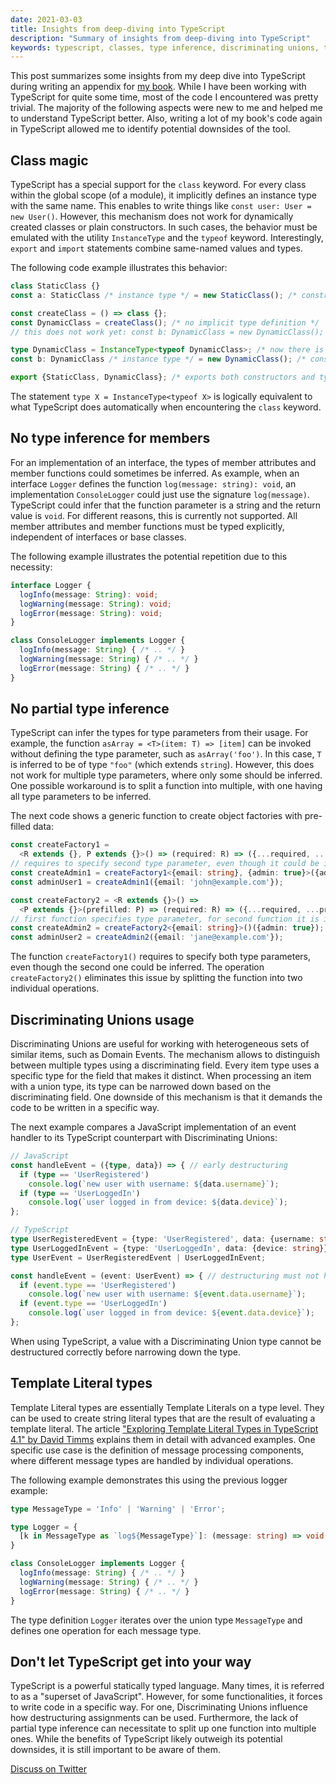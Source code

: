```yaml
---
date: 2021-03-03
title: Insights from deep-diving into TypeScript
description: "Summary of insights from deep-diving into TypeScript"
keywords: typescript, classes, type inference, discriminating unions, template literal types
---
```


This post summarizes some insights from my deep dive into TypeScript during writing an appendix for [my book](https://leanpub.com/implementing-ddd-cqrs-and-event-sourcing). While I have been working with TypeScript for quite some time, most of the code I encountered was pretty trivial. The majority of the following aspects were new to me and helped me to understand TypeScript better. Also, writing a lot of my book's code again in TypeScript allowed me to identify potential downsides of the tool.

## Class magic

TypeScript has a special support for the `class` keyword. For every class within the global scope (of a module), it implicitly defines an instance type with the same name. This enables to write things like `const user: User = new User()`. However, this mechanism does not work for dynamically created classes or plain constructors. In such cases, the behavior must be emulated with the utility `InstanceType` and the `typeof` keyword. Interestingly, `export` and `import` statements combine same-named values and types.

The following code example illustrates this behavior:

```typescript
class StaticClass {}
const a: StaticClass /* instance type */ = new StaticClass(); /* constructor */

const createClass = () => class {};
const DynamicClass = createClass(); /* no implicit type definition */
// this does not work yet: const b: DynamicClass = new DynamicClass();

type DynamicClass = InstanceType<typeof DynamicClass>; /* now there is a type */
const b: DynamicClass /* instance type */ = new DynamicClass(); /* constructor */

export {StaticClass, DynamicClass}; /* exports both constructors and types */
```

The statement `type X = InstanceType<typeof X>` is logically equivalent to what TypeScript does automatically when encountering the `class` keyword.

## No type inference for members

For an implementation of an interface, the types of member attributes and member functions could sometimes be inferred. As example, when an interface `Logger` defines the function `log(message: string): void`, an implementation `ConsoleLogger` could just use the signature `log(message)`. TypeScript could infer that the function parameter is a string and the return value is `void`. For different reasons, this is currently not supported. All member attributes and member functions must be typed explicitly, independent of interfaces or base classes.

The following example illustrates the potential repetition due to this necessity:

```typescript
interface Logger {
  logInfo(message: String): void;
  logWarning(message: String): void;
  logError(message: String): void;
}

class ConsoleLogger implements Logger {
  logInfo(message: String) { /* .. */ }
  logWarning(message: String) { /* .. */ }
  logError(message: String) { /* .. */ }
}
```

## No partial type inference

TypeScript can infer the types for type parameters from their usage. For example, the function `asArray = <T>(item: T) => [item]` can be invoked without defining the type parameter, such as `asArray('foo')`. In this case, `T` is inferred to be of type `"foo"` (which extends `string`). However, this does not work for multiple type parameters, where only some should be inferred. One possible workaround is to split a function into multiple, with one having all type parameters to be inferred.

The next code shows a generic function to create object factories with pre-filled data:

```typescript
const createFactory1 =
  <R extends {}, P extends {}>() => (required: R) => ({...required, ...prefilled});
// requires to specify second type parameter, even though it could be inferred
const createAdmin1 = createFactory1<{email: string}, {admin: true}>({admin: true});
const adminUser1 = createAdmin1({email: 'john@example.com'});

const createFactory2 = <R extends {}>() =>
  <P extends {}>(prefilled: P) => (required: R) => ({...required, ...prefilled});
// first function specifies type parameter, for second function it is inferred
const createAdmin2 = createFactory2<{email: string}>()({admin: true});
const adminUser2 = createAdmin2({email: 'jane@example.com'});
```

The function `createFactory1()` requires to specify both type parameters, even though the second one could be inferred. The operation `createFactory2()` eliminates this issue by splitting the function into two individual operations.

## Discriminating Unions usage

Discriminating Unions are useful for working with heterogeneous sets of similar items, such as Domain Events. The mechanism allows to distinguish between multiple types using a discriminating field. Every item type uses a specific type for the field that makes it distinct. When processing an item with a union type, its type can be narrowed down based on the discriminating field. One downside of this mechanism is that it demands the code to be written in a specific way.

The next example compares a JavaScript implementation of an event handler to its TypeScript counterpart with Discriminating Unions:

```typescript
// JavaScript
const handleEvent = ({type, data}) => { // early destructuring
  if (type == 'UserRegistered')
    console.log(`new user with username: ${data.username}`);
  if (type == 'UserLoggedIn')
    console.log(`user logged in from device: ${data.device}`);
};

// TypeScript
type UserRegisteredEvent = {type: 'UserRegistered', data: {username: string}};
type UserLoggedInEvent = {type: 'UserLoggedIn', data: {device: string}};
type UserEvent = UserRegisteredEvent | UserLoggedInEvent;

const handleEvent = (event: UserEvent) => { // destructuring must not happen here
  if (event.type == 'UserRegistered')
    console.log(`new user with username: ${event.data.username}`);
  if (event.type == 'UserLoggedIn')
    console.log(`user logged in from device: ${event.data.device}`);
};
```

When using TypeScript, a value with a Discriminating Union type cannot be destructured correctly before narrowing down the type.

## Template Literal types

Template Literal types are essentially Template Literals on a type level. They can be used to create string literal types that are the result of evaluating a template literal. The article ["Exploring Template Literal Types in TypeScript 4.1" by David Timms](https://davidtimms.github.io/programming-languages/typescript/2020/11/20/exploring-template-literal-types-in-typescript-4.1.html) explains them in detail with advanced examples. One specific use case is the definition of message processing components, where different message types are handled by individual operations. 

The following example demonstrates this using the previous logger example:

```typescript
type MessageType = 'Info' | 'Warning' | 'Error';

type Logger = {
  [k in MessageType as `log${MessageType}`]: (message: string) => void;
}

class ConsoleLogger implements Logger {
  logInfo(message: String) { /* .. */ }
  logWarning(message: String) { /* .. */ }
  logError(message: String) { /* .. */ }
}
```

The type definition `Logger` iterates over the union type `MessageType` and defines one operation for each message type.

## Don't let TypeScript get into your way

TypeScript is a powerful statically typed language. Many times, it is referred to as a "superset of JavaScript". However, for some functionalities, it forces to write code in a specific way. For one, Discriminating Unions influence how destructuring assignments can be used. Furthermore, the lack of partial type inference can necessitate to split up one function into multiple ones. While the benefits of TypeScript likely outweigh its potential downsides, it is still important to be aware of them.

[Discuss on Twitter](https://twitter.com/lx_lawrence/status/1367160115602849804)